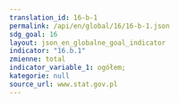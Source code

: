```yaml
---
translation_id: 16-b-1
permalink: /api/en/global/16/16-b-1.json
sdg_goal: 16
layout: json_en_globalne_goal_indicator
indicator: "16.b.1"
zmienne: total
indicator_variable_1: ogółem;
kategorie: null
source_url: www.stat.gov.pl
---
```

